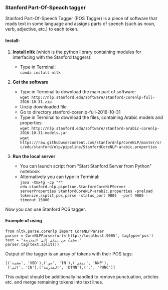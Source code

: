 ### Stanford Part-Of-Speach tagger 
Stanford Part-Of-Speech Tagger (POS Tagger) is a piece of software that reads text in some language and assigns parts of speech (such as noun, verb, adjective, etc.) to each token.

#### Install:

1.  **Install nltk** (which is the python library containing modules for interfacing with the Stanford taggers):
    - Type in Terminal:     
        `conda install nltk`    

2.  **Get the software**
    - Type in Terminal to download the main part of software:  
        `wget http://nlp.stanford.edu/software/stanford-corenlp-full-2016-10-31.zip`
    - Unzip downloaded file
    - Go to directory stanford-corenlp-full-2016-10-31
    - Type in Terminal to download the files, containing Arabic models and properties:        
        `wget http://nlp.stanford.edu/software/stanford-arabic-corenlp-2016-10-31-models.jar`    
        `wget https://raw.githubusercontent.com/stanfordnlp/CoreNLP/master/src/edu/stanford/nlp/pipeline/StanfordCoreNLP-arabic.properties`

3. **Run the local server**
	- You can launch script from "Start Stanford Server from Python" notebook
    - Alternatively you can type in Terminal:    
        `java -Xmx4g -cp "*" edu.stanford.nlp.pipeline.StanfordCoreNLPServer -serverProperties StanfordCoreNLP-arabic.properties -preload tokenize,ssplit,pos,parse -status_port 9005  -port 9005 -timeout 15000`
        
Now you can use Stanford POS tagger.

#### Example of using
``````
from nltk.parse.corenlp import CoreNLPParser
parser = CoreNLPParser(url='http://localhost:9005', tagtype='pos')
text = "مشيتُ من بيتي إلى المدرسة."
parser.tag(text.split())
``````

Output of the tagger is an array of tokens with their POS tags:
``````
[('مشيت', 'VBD'),('من', 'IN'),('بيتي', 'NNP'),
 ('الى', 'IN'),('المدرسة', 'DTNN'),('.', 'PUNC')]
``````
This output should be additionally handled to remove punctuation, articles etc. and merge remaining tokens into text lines.
